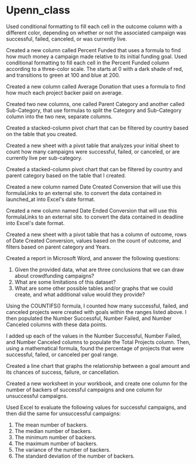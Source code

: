 # Upenn_class  

Used conditional formatting to fill each cell in the outcome column with a different color, depending on whether or not the associated campaign was successful, failed, canceled, or was currently live.
 
Created a new column called Percent Funded that uses a formula to find how much money a campaign made relative to its initial funding goal.
Used conditional formatting to fill each cell in the Percent Funded column according to a three-color scale. The starts at 0 with a dark shade of red, and transitions to green at 100 and blue at 200.

Created a new column called Average Donation that uses a formula to find how much each project backer paid on average.

Created two new columns, one called Parent Category and another called Sub-Category, that use formulas to split the Category and Sub-Category column into the two new, separate columns.

Created a stacked-column pivot chart that can be filtered by country based on the table that you created.

Created a new sheet with a pivot table that analyzes your initial sheet to count how many campaigns were successful, failed, or canceled, or are currently live per sub-category.

Created a stacked-column pivot chart that can be filtered by country and parent category based on the table that I created.

Created a new column named Date Created Conversion that will use this formulaLinks to an external site. to convert the data contained in launched_at into Excel's date format.

Created a new column named Date Ended Conversion that will use this formulaLinks to an external site. to convert the data contained in deadline into Excel's date format.

Created a new sheet with a pivot table that has a column of outcome, rows of Date Created Conversion, values based on the count of outcome, and filters based on parent category and Years.

Created a report in Microsoft Word, and answer the following questions:
1. Given the provided data, what are three conclusions that we can draw about crowdfunding campaigns?
2. What are some limitations of this dataset?
3. What are some other possible tables and/or graphs that we could create, and what additional value would they provide?

Using the COUNTIFS() formula, I counted how many successful, failed, and canceled projects were created with goals within the ranges listed above. I then populated the Number Successful, Number Failed, and Number Canceled columns with these data points.
 
I added up each of the values in the Number Successful, Number Failed, and Number Canceled columns to populate the Total Projects column. Then, using a mathematical formula, found the percentage of projects that were successful, failed, or canceled per goal range.

Created a line chart that graphs the relationship between a goal amount and its chances of success, failure, or cancellation.

Created a new worksheet in your workbook, and create one column for the number of backers of successful campaigns and one column for unsuccessful campaigns.

Used Excel to evaluate the following values for successful campaigns, and then did the same for unsuccessful campaigns:
1. The mean number of backers.
2. The median number of backers.
3. The minimum number of backers.
4. The maximum number of backers.
5. The variance of the number of backers.
6. The standard deviation of the number of backers.



